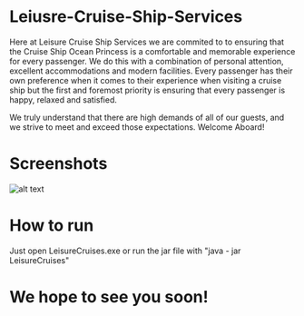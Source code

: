 # Leiusre-Cruise-Ship-Services

Here at Leisure Cruise Ship Services we are commited to to ensuring that the Cruise Ship Ocean Princess is a comfortable and memorable experience for every passenger. We do this with a combination of personal attention, excellent accommodations and modern facilities. Every passenger has their own preference when it comes to their experience when visiting a cruise ship but the first and foremost priority is ensuring that every passenger is happy, relaxed and satisfied.

We truly understand that there are high demands of all of our guests, and we strive to meet and exceed those expectations.
Welcome Aboard!

# Screenshots

![alt text](https://github.com/Noah670/Luxury-Cruise-Services/blob/master/screenshots/MainMenu.png)


# How to run
Just open LeisureCruises.exe 
or run the jar file with "java - jar LeisureCruises"



# We hope to see you soon!
